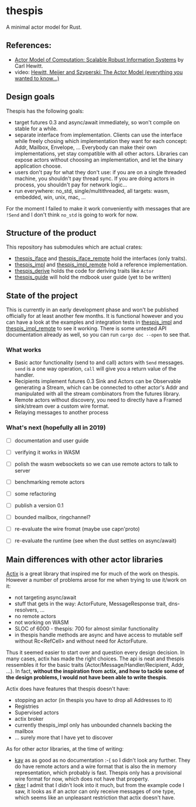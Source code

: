 # thespis

A minimal actor model for Rust.

## References:

- [Actor Model of Computation: Scalable Robust Information Systems](https://arxiv.org/abs/1008.1459) by Carl Hewitt.
- video: [Hewitt, Meijer and Szyperski: The Actor Model (everything you wanted to know...)](https://youtu.be/7erJ1DV_Tlo)

## Design goals

Thespis has the following goals:

- target futures 0.3 and async/await immediately, so won't compile on stable for a while.
- separate interface from implementation. Clients can use the interface while freely chosing which implementation they want for each concept: Addr, Mailbox, Envelope, ... Everybody can make their own implementations, yet stay compatible with all other actors. Libraries can expose actors without choosing an implementation, and let the binary application choose.
- users don't pay for what they don't use: if you are on a single threaded machine, you shouldn't pay thread sync. If you are doing actors in process, you shouldn't pay for network logic...
- run everywhere: no_std, single/multithreaded, all targets: wasm, embedded, win, unix, mac, ...

For the moment I failed to make it work conveniently with messages that are `!Send` and I don't think `no_std` is going to work for now.


## Structure of the product

This repository has submodules which are actual crates:

- [thespis_iface](https://github.com/thespis-rs/thespis_iface) and [thespis_iface_remote](https://github.com/thespis-rs/thespis_iface_remote) hold the interfaces (only traits).
- [thespis_impl](https://github.com/thespis-rs/thespis_impl) and [thespis_impl_remote](https://github.com/thespis-rs/thespis_impl_remote) hold a reference implementation.
- [thespis_derive](https://github.com/thespis-rs/thespis_derive) holds the code for deriving traits like `Actor`
- [thespis_guide](https://github.com/thespis-rs/thespis_guide) will hold the mdbook user guide (yet to be written)

## State of the project

This is currently in an early development phase and won't be published officially for at least another few months. It is functional however and you can have a look at the examples and integration tests in [thespis_impl](https://github.com/thespis-rs/thespis_impl) and [thespis_impl_remote](https://github.com/thespis-rs/thespis_impl_remote) to see it working. There is some untested API documentation already as well, so you can run `cargo doc --open` to see that.


### What works

- Basic actor functionality (send to and call) actors with `Send` messages. `send` is a one way operation, `call` will give you a return value of the handler.
- Recipients implement futures 0.3 Sink and Actors can be Observable generating a Stream, which can be connected to other actor's Addr and manipulated with all the stream combinators from the futures library.
- Remote actors without discovery, you need to directly have a Framed sink/stream over a custom wire format.
- Relaying messages to another process

### What's next (hopefully all in 2019)

- [ ] documentation and user guide
- [ ] verifying it works in WASM
- [ ] polish the wasm websockets so we can use remote actors to talk to server
- [ ] benchmarking remote actors
- [ ] some refactoring
- [ ] publish a version 0.1
- [ ] bounded mailbox, ringchannel?
- [ ] re-evaluate the wire fromat (maybe use capn'proto)
- [ ] re-evaluate the runtime (see when the dust settles on async/await)


## Main differences with other actor libraries

[Actix](https://github.com/actix/actix) is a great library that inspired me for much of the work on thespis. However a number of problems arose for me when trying to use it/work on it:
- not targeting async/await
- stuff that gets in the way: ActorFuture, MessageResponse trait, dns-resolvers, ...
- no remote actors
- not working on WASM
- SLOC of 6000 - thespis: 700 for almost similar functionality
- in thespis handle methods are async and have access to mutable self without Rc<RefCell<X>> and without need for ActorFuture.

Thus it seemed easier to start over and question every design decision. In many cases, actix has made the right choices. The api is neat and thespis ressembles it for the basic traits (Actor/Message/Handler<M>/Recipient, Addr, ...). In fact, **without the inspiration from actix, and how to tackle some of the design problems, I would not have been able to write thespis**.

Actix does have features that thespis doesn't have:
- stopping an actor (in thespis you have to drop all Addresses to it)
- Registries
- Supervised actors
- actix broker
- currently thespis_impl only has unbounded channels backing the mailbox
- ... surely more that I have yet to discover


As for other actor libraries, at the time of writing:
- [kay](https://github.com/aeplay/kay) as as good as no documentation :-( so I didn't look any further. They do have remote actors and a wire format that is also the in memory representation, which probably is fast. Thespis only has a provisional wire format for now, which does not have that property.
- [riker](https://riker.rs/) I admit that I didn't look into it much, but from the example code I saw, it looks as if an actor can only receive messages of one type, which seems like an unpleasant restriction that actix doesn't have.
